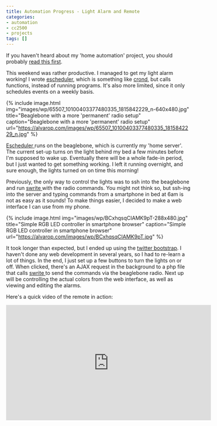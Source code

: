 ```yaml
---
title: Automation Progress - Light Alarm and Remote
categories:
- automation
- cc2500
- projects
tags: []
---
```

If you haven't heard about my 'home automation' project, you should probably <a title="Beginnings of Home(ok, apartment) Automation" href="http://alvarop.com/2013/02/beginnings-of-homeok-apartment-automation/">read this first</a>.

This weekend was rather productive. I managed to get my light alarm working! I wrote <a href="https://github.com/alvarop/pc/tree/master/projects/escheduler">escheduler</a>, which is something like <a href="http://en.wikipedia.org/wiki/Cron">crond</a>, but calls functions, instead of running programs. It's also more limited, since it only schedules events on a weekly basis.

{% include image.html
            img="images/wp/65507_10100403377480335_1815842229_n-640x480.jpg"
            title="Beaglebone with a more 'permanent' radio setup"
            caption="Beaglebone with a more 'permanent' radio setup"
            url="https://alvarop.com/images/wp/65507_10100403377480335_1815842229_n.jpg" %}

<a href="https://github.com/alvarop/pc/tree/master/projects/escheduler">Escheduler </a>runs on the beaglebone, which is currently my 'home server'. The current set-up turns on the light behind my bed a few minutes before I'm supposed to wake up. Eventually there will be a whole fade-in period, but I just wanted to get something working. I left it running overnight, and sure enough, the lights turned on on time this morning!

Previously, the only way to control the lights was to ssh into the beaglebone and run <a href="https://github.com/alvarop/pc/tree/master/projects/swrite">swrite </a>with the radio commands. You might not think so, but ssh-ing into the server and typing commands from a smartphone in bed at 6am is not as easy as it sounds! To make things easier, I decided to make a web interface I can use from my phone.

{% include image.html
            img="images/wp/BCxhqsqCIAMK9pT-288x480.jpg"
            title="Simple RGB LED controller in smartphone browser"
            caption="Simple RGB LED controller in smartphone browser"
            url="https://alvarop.com/images/wp/BCxhqsqCIAMK9pT.jpg" %}

It took longer than expected, but I ended up using the <a href="http://twitter.github.com/bootstrap/">twitter bootstrap</a>. I haven't done any web development in several years, so I had to re-learn a lot of things. In the end, I just set up a few buttons to turn the lights on or off. When clicked, there's an AJAX request in the background to a php file that calls <a href="https://github.com/alvarop/pc/tree/master/projects/swrite">swrite </a>to send the commands via the beaglebone radio. Next up will be controlling the actual colors from the web interface, as well as viewing and editing the alarms.

Here's a quick video of the remote in action:

<div align="center"><iframe src="https://www.youtube.com/embed/kFFxp2S3pJk" height="315" width="560" allowfullscreen="" frameborder="0"></iframe></div>
